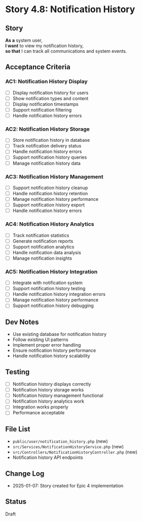 # Story 4.8: Notification History

## Story
**As a** system user,  
**I want** to view my notification history,  
**so that** I can track all communications and system events.

## Acceptance Criteria

### AC1: Notification History Display
- [ ] Display notification history for users
- [ ] Show notification types and content
- [ ] Display notification timestamps
- [ ] Support notification filtering
- [ ] Handle notification history errors

### AC2: Notification History Storage
- [ ] Store notification history in database
- [ ] Track notification delivery status
- [ ] Handle notification history errors
- [ ] Support notification history queries
- [ ] Manage notification history data

### AC3: Notification History Management
- [ ] Support notification history cleanup
- [ ] Handle notification history retention
- [ ] Manage notification history performance
- [ ] Support notification history export
- [ ] Handle notification history errors

### AC4: Notification History Analytics
- [ ] Track notification statistics
- [ ] Generate notification reports
- [ ] Support notification analytics
- [ ] Handle notification data analysis
- [ ] Manage notification insights

### AC5: Notification History Integration
- [ ] Integrate with notification system
- [ ] Support notification history testing
- [ ] Handle notification history integration errors
- [ ] Manage notification history performance
- [ ] Support notification history debugging

## Dev Notes
- Use existing database for notification history
- Follow existing UI patterns
- Implement proper error handling
- Ensure notification history performance
- Handle notification history scalability

## Testing
- [ ] Notification history displays correctly
- [ ] Notification history storage works
- [ ] Notification history management functional
- [ ] Notification history analytics work
- [ ] Integration works properly
- [ ] Performance acceptable

## File List
- `public/user/notification_history.php` (new)
- `src/Services/NotificationHistoryService.php` (new)
- `src/Controllers/NotificationHistoryController.php` (new)
- Notification history API endpoints

## Change Log
- 2025-01-07: Story created for Epic 4 implementation

## Status
Draft
